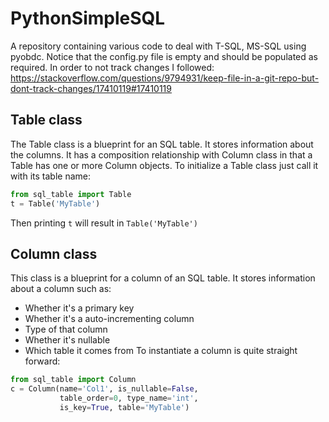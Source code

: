 # PythonSimpleSQL
A repository containing various code to deal with T-SQL, MS-SQL using pyobdc.
Notice that the config.py file is empty and should be populated as required.
In order to not track changes I followed:
https://stackoverflow.com/questions/9794931/keep-file-in-a-git-repo-but-dont-track-changes/17410119#17410119


## Table class
The Table class is a blueprint for an SQL table. It stores
information about the columns. It has a composition relationship
with Column class in that a Table has one or more Column objects.
To initialize a Table class just call it with its table name:

```python
from sql_table import Table
t = Table('MyTable')
```
Then printing `t` will result in `Table('MyTable')`


## Column class
This class is a blueprint for a column of an SQL table. It
stores information about a column such as:
* Whether it's a primary key
* Whether it's a auto-incrementing column
* Type of that column
* Whether it's nullable
* Which table it comes from
To instantiate a column is quite straight forward:

```python
from sql_table import Column
c = Column(name='Col1', is_nullable=False, 
           table_order=0, type_name='int', 
           is_key=True, table='MyTable')
```